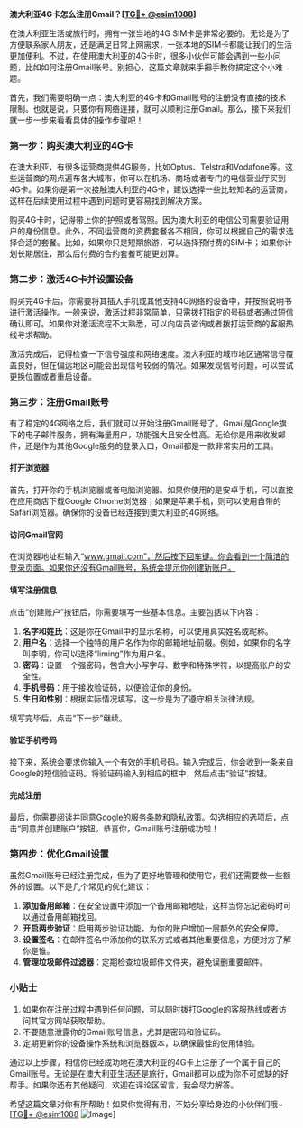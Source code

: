 **澳大利亚4G卡怎么注册Gmail？[[TG💪+ @esim1088](https://t.me/s/esim1088)]**

在澳大利亚生活或旅行时，拥有一张当地的4G SIM卡是非常必要的。无论是为了方便联系家人朋友，还是满足日常上网需求，一张本地的SIM卡都能让我们的生活更加便利。不过，在使用澳大利亚的4G卡时，很多小伙伴可能会遇到一些小问题，比如如何注册Gmail账号。别担心，这篇文章就来手把手教你搞定这个小难题。

首先，我们需要明确一点：澳大利亚的4G卡和Gmail账号的注册没有直接的技术限制。也就是说，只要你有网络连接，就可以顺利注册Gmail。那么，接下来我们就一步一步来看看具体的操作步骤吧！

### 第一步：购买澳大利亚的4G卡

在澳大利亚，有很多运营商提供4G服务，比如Optus、Telstra和Vodafone等。这些运营商的网点遍布各大城市，你可以在机场、商场或者专门的电信营业厅买到4G卡。如果你是第一次接触澳大利亚的4G卡，建议选择一些比较知名的运营商，这样在后续使用过程中遇到问题时更容易找到解决方案。

购买4G卡时，记得带上你的护照或者驾照。因为澳大利亚的电信公司需要验证用户的身份信息。此外，不同运营商的资费套餐各不相同，你可以根据自己的需求选择合适的套餐。比如，如果你只是短期旅游，可以选择预付费的SIM卡；如果你计划长期居住，那么后付费的合约套餐可能更划算。

### 第二步：激活4G卡并设置设备

购买完4G卡后，你需要将其插入手机或其他支持4G网络的设备中，并按照说明书进行激活操作。一般来说，激活过程非常简单，只需拨打指定的号码或者通过短信确认即可。如果你对激活流程不太熟悉，可以向店员咨询或者拨打运营商的客服热线寻求帮助。

激活完成后，记得检查一下信号强度和网络速度。澳大利亚的城市地区通常信号覆盖良好，但在偏远地区可能会出现信号较弱的情况。如果发现信号问题，可以尝试更换位置或者重启设备。

### 第三步：注册Gmail账号

有了稳定的4G网络之后，我们就可以开始注册Gmail账号了。Gmail是Google旗下的电子邮件服务，拥有海量用户，功能强大且安全性高。无论你是用来收发邮件，还是作为其他Google服务的登录入口，Gmail都是一款非常实用的工具。

#### 打开浏览器

首先，打开你的手机浏览器或者电脑浏览器。如果你使用的是安卓手机，可以直接在应用商店下载Google Chrome浏览器；如果是苹果手机，则可以使用自带的Safari浏览器。确保你的设备已经连接到澳大利亚的4G网络。

#### 访问Gmail官网

在浏览器地址栏输入“www.gmail.com”，然后按下回车键。你会看到一个简洁的登录页面。如果你还没有Gmail账号，系统会提示你创建新账户。

#### 填写注册信息

点击“创建账户”按钮后，你需要填写一些基本信息。主要包括以下内容：

1. **名字和姓氏**：这是你在Gmail中的显示名称，可以使用真实姓名或昵称。
2. **用户名**：选择一个独特的用户名作为你的邮箱地址前缀。例如，如果你的名字叫李明，你可以选择“liming”作为用户名。
3. **密码**：设置一个强密码，包含大小写字母、数字和特殊字符，以提高账户的安全性。
4. **手机号码**：用于接收验证码，以便验证你的身份。
5. **生日和性别**：根据实际情况填写，这一步是为了遵守相关法律法规。

填写完毕后，点击“下一步”继续。

#### 验证手机号码

接下来，系统会要求你输入一个有效的手机号码。输入完成后，你会收到一条来自Google的短信验证码。将验证码输入到相应的框中，然后点击“验证”按钮。

#### 完成注册

最后，你需要阅读并同意Google的服务条款和隐私政策。勾选相应的选项后，点击“同意并创建账户”按钮。恭喜你，Gmail账号注册成功啦！

### 第四步：优化Gmail设置

虽然Gmail账号已经注册完成，但为了更好地管理和使用它，我们还需要做一些额外的设置。以下是几个常见的优化建议：

1. **添加备用邮箱**：在安全设置中添加一个备用邮箱地址，这样当你忘记密码时可以通过备用邮箱找回。
2. **开启两步验证**：启用两步验证功能，为你的账户增加一层额外的安全保障。
3. **设置签名**：在邮件签名中添加你的联系方式或者其他重要信息，方便对方了解你是谁。
4. **管理垃圾邮件过滤器**：定期检查垃圾邮件文件夹，避免误删重要邮件。

### 小贴士

1. 如果你在注册过程中遇到任何问题，可以随时拨打Google的客服热线或者访问其官方网站获取帮助。
2. 不要随意泄露你的Gmail账号信息，尤其是密码和验证码。
3. 定期更新你的设备操作系统和浏览器版本，以确保最佳的使用体验。

通过以上步骤，相信你已经成功地在澳大利亚的4G卡上注册了一个属于自己的Gmail账号。无论是在澳大利亚生活还是旅行，Gmail都可以成为你不可或缺的好帮手。如果你还有其他疑问，欢迎在评论区留言，我会尽力解答。

希望这篇文章对你有所帮助！如果你觉得有用，不妨分享给身边的小伙伴们哦~ [[TG💪+ @esim1088](https://t.me/s/esim1088) ![Image](https://i.postimg.cc/4NQfJmqS/Snipaste-2025-05-13-00-14-12.png)]
